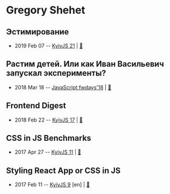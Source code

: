 # Gregory Shehet

## Эстимирование
- 2019 Feb 07 -- [KyivJS 21](https://www.youtube.com/watch?v=xu7cBk-STx4)  | [:notebook:](https://drive.google.com/file/d/1F-5hei901Z8m26F53gigWlkbjTdgejP7/view)  
## Растим детей. Или как Иван Васильевич запускал эксперименты?
- 2018 Mar 18 -- [JavaScript fwdays&#39;18](https://youtu.be/7cnBuA0LAGg)  | [:notebook:](https://www.slideshare.net/fwdays/ss-91307851)  
## Frontend Digest
- 2018 Feb 22 -- [KyivJS 17](https://youtu.be/1DsYgEPTUrA)  | [:notebook:](https://drive.google.com/file/d/1AwvzL4mLHycn9zYaFNRTJ98UY79L3cAM/view)  
## CSS in JS Benchmarks
- 2017 Apr 27 -- [KyivJS 11](https://www.youtube.com/watch?v=m9k2Kkg82do)  | [:notebook:](https://drive.google.com/file/d/0B4xFRFS363tpeGNpYUhaVjRfNzQ/view)  
## Styling React App or CSS in JS
- 2017 Feb 11 -- [KyivJS 9](https://www.youtube.com/watch?v=qqWHPEkfmrc&list=PLxw9RJPDS60rSfHr_srQ2xgqBgjeYBUhe&index=3) [en] | [:notebook:](https://drive.google.com/file/d/0B65dEGRmB3ViWmZJem9DQi1BblE/view)  

